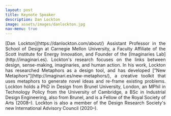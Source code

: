 ```yaml
---
layout: post
title: Keynote Speaker
description: Dan Lockton
image: assets/images/danlockton.jpg
nav-menu: true
---
```


<p align="justify"> [Dan Lockton](https://danlockton.com/about/) Assistant Professor in the School of Design at Carnegie Mellon University, a Faculty Affiliate of the Scott Institute for Energy Innovation, and Founder of the [Imaginaries Lab](http://imaginari.es). Lockton's research focuses on the links between design, sense-making, imaginaries, and human action. In his work, Lockton has researched Metaphors as a design tool, and has developed ["New Metaphors"](http://imaginari.es/new-metaphors/), a creative toolkit that uses metaphors to generate novel ideas and re-frame existing problems. Lockton holds a PhD in Design from Brunel University, London, an MPhil in Technology Policy from the University of Cambridge, a BSc in Industrial Design Engineering, also from Brunel, and is a Fellow of the Royal Society of Arts (2008–). Lockton is also a member of the Design Research Society's new International Advisory Council (2020–).
